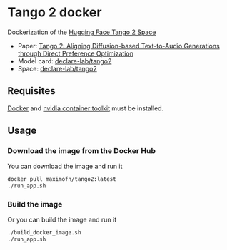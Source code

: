 # Tango 2 docker

Dockerization of the [Hugging Face Tango 2 Space](https://huggingface.co/spaces/declare-lab/tango2)

 * Paper: [Tango 2: Aligning Diffusion-based Text-to-Audio Generations through Direct Preference Optimization](https://arxiv.org/abs/2404.09956)
 * Model card: [declare-lab/tango2](https://huggingface.co/declare-lab/tango2)
 * Space: [declare-lab/tango2](https://huggingface.co/spaces/declare-lab/tango2)

## Requisites

[Docker](https://docs.docker.com/desktop/) and [nvidia container toolkit](https://docs.nvidia.com/datacenter/cloud-native/container-toolkit/latest/install-guide.html) must be installed.

## Usage

### Download the image from the Docker Hub

You can download the image and run it

```bash
docker pull maximofn/tango2:latest
./run_app.sh
```

### Build the image

Or you can build the image and run it

```bash
./build_docker_image.sh
./run_app.sh
```
